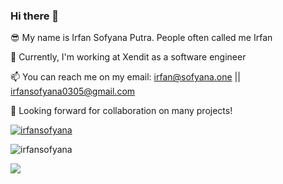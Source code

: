 ### Hi there 👋

😎 My name is Irfan Sofyana Putra. People often called me Irfan

🌱 Currently, I'm working at Xendit as a software engineer

📫 You can reach me on my email: irfan@sofyana.one || irfansofyana0305@gmail.com

👯 Looking forward for collaboration on many projects!

<p><a href="https://github.com/ryo-ma/github-profile-trophy"><img src="https://github-profile-trophy.vercel.app/?username=irfansofyana&row=2&column=4&margin-w=15&margin-h=15&theme=dracula&no-bg=true&no-frame=true" alt="irfansofyana" /></a></p>

<p><img src="https://github-readme-stats.vercel.app/api?username=irfansofyana&show_icons=true&theme=nightowl&locale=en" alt="irfansofyana" /></p>


![](https://leetcard.jacoblin.cool/LordDummy?border=0&radius=20&ext=activity)


<!-- [![Top Langs](https://github-readme-stats.vercel.app/api/top-langs/?username=irfansofyana)](https://github.com/irfansofyana/github-readme-stats) -->



<!--
**irfansofyana/irfansofyana** is a ✨ _special_ ✨ repository because its `README.md` (this file) appears on your GitHub profile.

Here are some ideas to get you started:

- 🔭 I’m currently working on ...
- 🌱 I’m currently learning ...
- 👯 I’m looking to collaborate on ...
- 🤔 I’m looking for help with ...
- 💬 Ask me about ...
- 📫 How to reach me: ...
- 😄 Pronouns: ...
- ⚡ Fun fact: ...
-->
